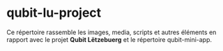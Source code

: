 # qubit-lu-project
Ce répertoire rassemble les images, media, scripts et autres éléments en rapport avec le projet **Qubit Lëtzebuerg** et le répertoire qubit-mini-app.
